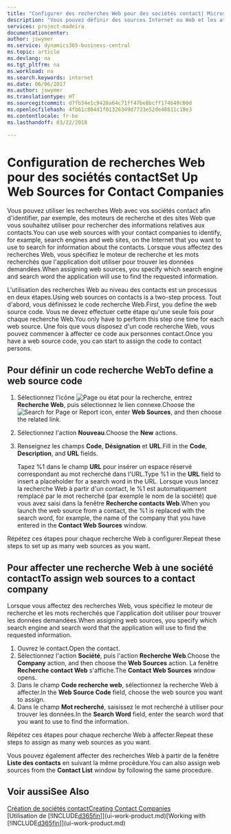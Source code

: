```yaml
---
title: "Configurer des recherches Web pour des sociétés contact| Microsoft Docs"
description: "Vous pouvez définir des sources Internet ou Web et les affecter à une société contact pour identifier la manière dont vous souhaitez rechercher des informations sur vos contacts."
services: project-madeira
documentationcenter: 
author: jswymer
ms.service: dynamics365-business-central
ms.topic: article
ms.devlang: na
ms.tgt_pltfrm: na
ms.workload: na
ms.search.keywords: internet
ms.date: 06/06/2017
ms.author: jswymer
ms.translationtype: HT
ms.sourcegitcommit: d7fb34e1c9428a64c71ff47be8bcff174649c00d
ms.openlocfilehash: 4fb61c804d1f01326349d7733e52de48811c18e3
ms.contentlocale: fr-be
ms.lasthandoff: 03/22/2018

---
```

# <a name="set-up-web-sources-for-contact-companies"></a><span data-ttu-id="4b972-103">Configuration de recherches Web pour des sociétés contact</span><span class="sxs-lookup"><span data-stu-id="4b972-103">Set Up Web Sources for Contact Companies</span></span>
<span data-ttu-id="4b972-104">Vous pouvez utiliser les recherches Web avec vos sociétés contact afin d'identifier, par exemple, des moteurs de recherche et des sites Web que vous souhaitez utiliser pour rechercher des informations relatives aux contacts.</span><span class="sxs-lookup"><span data-stu-id="4b972-104">You can use web sources with your contact companies to identify, for example, search engines and web sites, on the Internet that you want to use to search for information about the contacts.</span></span> <span data-ttu-id="4b972-105">Lorsque vous affectez des recherches Web, vous spécifiez le moteur de recherche et les mots recherchés que l'application doit utiliser pour trouver les données demandées.</span><span class="sxs-lookup"><span data-stu-id="4b972-105">When assigning web sources, you specify which search engine and search word the application will use to find the requested information.</span></span>

<span data-ttu-id="4b972-106">L'utilisation des recherches Web au niveau des contacts est un processus en deux étapes.</span><span class="sxs-lookup"><span data-stu-id="4b972-106">Using web sources on contacts is a two-step process.</span></span> <span data-ttu-id="4b972-107">Tout d'abord, vous définissez le code recherche Web.</span><span class="sxs-lookup"><span data-stu-id="4b972-107">First, you define the web source code.</span></span> <span data-ttu-id="4b972-108">Vous ne devez effectuer cette étape qu'une seule fois pour chaque recherche Web.</span><span class="sxs-lookup"><span data-stu-id="4b972-108">You only have to perform this step one time for each web source.</span></span> <span data-ttu-id="4b972-109">Une fois que vous disposez d'un code recherche Web, vous pouvez commencer à affecter ce code aux personnes contact.</span><span class="sxs-lookup"><span data-stu-id="4b972-109">Once you have a web source code, you can start to assign the code to contact persons.</span></span>

## <a name="to-define-a-web-source-code"></a><span data-ttu-id="4b972-110">Pour définir un code recherche Web</span><span class="sxs-lookup"><span data-stu-id="4b972-110">To define a web source code</span></span>
1. <span data-ttu-id="4b972-111">Sélectionnez l'icône ![Page ou état pour la recherche](media/ui-search/search_small.png "Page ou état pour la recherche"), entrez **Recherche Web**, puis sélectionnez le lien connexe.</span><span class="sxs-lookup"><span data-stu-id="4b972-111">Choose the ![Search for Page or Report](media/ui-search/search_small.png "Search for Page or Report icon") icon, enter **Web Sources**, and then choose the related link.</span></span>
2. <span data-ttu-id="4b972-112">Sélectionnez l'action **Nouveau**.</span><span class="sxs-lookup"><span data-stu-id="4b972-112">Choose the **New** actions.</span></span>
3. <span data-ttu-id="4b972-113">Renseignez les champs **Code**, **Désignation** et **URL**.</span><span class="sxs-lookup"><span data-stu-id="4b972-113">Fill in the **Code**, **Description**, and **URL** fields.</span></span>

    <span data-ttu-id="4b972-114">Tapez %1 dans le champ **URL** pour insérer un espace réservé correspondant au mot recherché dans l'URL.</span><span class="sxs-lookup"><span data-stu-id="4b972-114">Type %1 in the **URL** field to insert a placeholder for a search word in the URL.</span></span> <span data-ttu-id="4b972-115">Lorsque vous lancez la recherche Web à partir d'un contact, le %1 est automatiquement remplacé par le mot recherché (par exemple le nom de la société) que vous avez saisi dans la fenêtre **Recherche contacts Web**.</span><span class="sxs-lookup"><span data-stu-id="4b972-115">When you launch the web source from a contact, the %1 is replaced with the search word, for example, the name of the company that you have entered in the **Contact Web Sources** window.</span></span>

<span data-ttu-id="4b972-116">Répétez ces étapes pour chaque recherche Web à configurer.</span><span class="sxs-lookup"><span data-stu-id="4b972-116">Repeat these steps to set up as many web sources as you want.</span></span>

## <a name="to-assign-web-sources-to-a-contact-company"></a><span data-ttu-id="4b972-117">Pour affecter une recherche Web à une société contact</span><span class="sxs-lookup"><span data-stu-id="4b972-117">To assign web sources to a contact company</span></span>
<span data-ttu-id="4b972-118">Lorsque vous affectez des recherches Web, vous spécifiez le moteur de recherche et les mots recherchés que l'application doit utiliser pour trouver les données demandées.</span><span class="sxs-lookup"><span data-stu-id="4b972-118">When assigning web sources, you specify which search engine and search word that the application will use to find the requested information.</span></span>

1. <span data-ttu-id="4b972-119">Ouvrez le contact.</span><span class="sxs-lookup"><span data-stu-id="4b972-119">Open the contact.</span></span>
2. <span data-ttu-id="4b972-120">Sélectionnez l'action **Société**, puis l'action **Recherche Web**.</span><span class="sxs-lookup"><span data-stu-id="4b972-120">Choose the **Company** action, and then choose the **Web Sources** action.</span></span> <span data-ttu-id="4b972-121">La fenêtre **Recherche contact Web** s'affiche.</span><span class="sxs-lookup"><span data-stu-id="4b972-121">The **Contact Web Sources** window opens.</span></span>
3. <span data-ttu-id="4b972-122">Dans le champ **Code recherche web**, sélectionnez la recherche Web à affecter.</span><span class="sxs-lookup"><span data-stu-id="4b972-122">In the **Web Source Code** field, choose the web source you want to assign.</span></span>
4. <span data-ttu-id="4b972-123">Dans le champ **Mot recherché**, saisissez le mot recherché à utiliser pour trouver les données.</span><span class="sxs-lookup"><span data-stu-id="4b972-123">In the **Search Word** field, enter the search word that you want to use to find the information.</span></span>

<span data-ttu-id="4b972-124">Répétez ces étapes pour chaque recherche Web à affecter.</span><span class="sxs-lookup"><span data-stu-id="4b972-124">Repeat these steps to assign as many web sources as you want.</span></span>

<span data-ttu-id="4b972-125">Vous pouvez également affecter des recherches Web à partir de la fenêtre **Liste des contacts** en suivant la même procédure.</span><span class="sxs-lookup"><span data-stu-id="4b972-125">You can also assign web sources from the **Contact List** window by following the same procedure.</span></span>

## <a name="see-also"></a><span data-ttu-id="4b972-126">Voir aussi</span><span class="sxs-lookup"><span data-stu-id="4b972-126">See Also</span></span>
[<span data-ttu-id="4b972-127">Création de sociétés contact</span><span class="sxs-lookup"><span data-stu-id="4b972-127">Creating Contact Companies</span></span>](marketing-create-contact-companies.md)  
<span data-ttu-id="4b972-128">[Utilisation de [!INCLUDE[d365fin](includes/d365fin_md.md)]](ui-work-product.md)</span><span class="sxs-lookup"><span data-stu-id="4b972-128">[Working with [!INCLUDE[d365fin](includes/d365fin_md.md)]](ui-work-product.md)</span></span>

